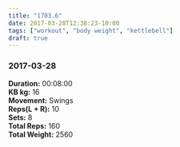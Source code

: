 ```yaml
---
title: "1703.6"
date: 2017-03-28T12:38:23-10:00
tags: ["workout", "body weight", "kettlebell"]
draft: true
---
```


### 2017-03-28

**Duration:** 00:08:00  
**KB kg:** 16  
**Movement:** Swings  
**Reps(L + R):** 10  
**Sets:** 8  
**Total Reps:** 160  
**Total Weight:** 2560